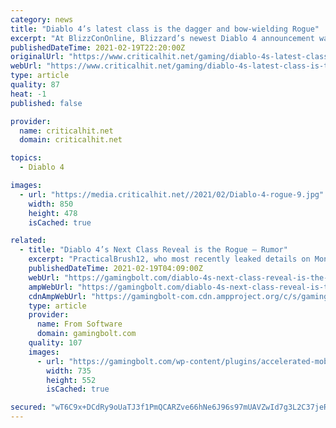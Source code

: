 ```yaml
---
category: news
title: "Diablo 4’s latest class is the dagger and bow-wielding Rogue"
excerpt: "At BlizzConOnline, Blizzard’s newest Diablo 4 announcement was an update on a classic: The return of the Rogue class from the original Diablo game, who’ll be playable alongside the Barbarian, Druid, ..."
publishedDateTime: 2021-02-19T22:20:00Z
originalUrl: "https://www.criticalhit.net/gaming/diablo-4s-latest-class-is-the-dagger-and-bow-wielding-rogue/"
webUrl: "https://www.criticalhit.net/gaming/diablo-4s-latest-class-is-the-dagger-and-bow-wielding-rogue/"
type: article
quality: 87
heat: -1
published: false

provider:
  name: criticalhit.net
  domain: criticalhit.net

topics:
  - Diablo 4

images:
  - url: "https://media.criticalhit.net//2021/02/Diablo-4-rogue-9.jpg"
    width: 850
    height: 478
    isCached: true

related:
  - title: "Diablo 4’s Next Class Reveal is the Rogue – Rumor"
    excerpt: "PracticalBrush12, who most recently leaked details on Monster Hunter Rise’s newest trailer, has provided new information on Diablo 4 and Diablo 2 Remastered. For the former, they confirmed that the ..."
    publishedDateTime: 2021-02-19T04:09:00Z
    webUrl: "https://gamingbolt.com/diablo-4s-next-class-reveal-is-the-rogue-rumor"
    ampWebUrl: "https://gamingbolt.com/diablo-4s-next-class-reveal-is-the-rogue-rumor/amp"
    cdnAmpWebUrl: "https://gamingbolt-com.cdn.ampproject.org/c/s/gamingbolt.com/diablo-4s-next-class-reveal-is-the-rogue-rumor/amp"
    type: article
    provider:
      name: From Software
      domain: gamingbolt.com
    quality: 107
    images:
      - url: "https://gamingbolt.com/wp-content/plugins/accelerated-mobile-pages/images/SD-default-image.png"
        width: 735
        height: 552
        isCached: true

secured: "wT6C9x+DCdRy9oUaTJ3f1PmQCARZve66hNe6J96s97mUAVZwId7g3L2C37jeRqMsTqOBPfIXB/tmXZVavAU8D263AJR2YGOsD8O4YG/7UPnJ95HiejF24q19X87GEgcHkGedEWqHCUXnKqCPTWTC3FERTa8o98ZtRi6nhfvCuspAMC1XyBug3ZeyIX+8HWLe5UJdR6f6bdQrL8v0wKzes2sB8yRDICsPOY2y+exalz748sU9j0299O2K41ATB0mHKzULt+6XwEKHxgQ+xIObHMtSS3Aua0uq3ewd2e61TnYJMQ9Eht+Pd60kFYDKxIdbHe6d+3n2oDqFBjz2nO1Iv2nBC7KXaUO6gqJLa2O1NmI=;kv7hyLbmNM3NvbNzZTtipw=="
---
```


